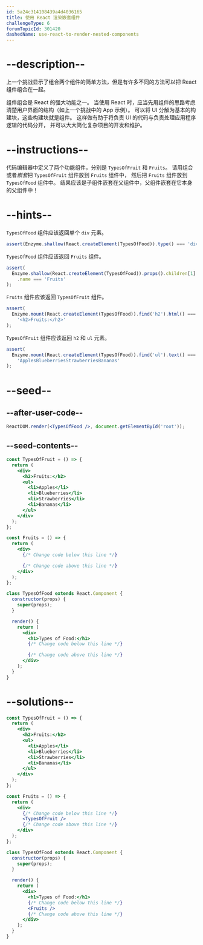 ```yaml
---
id: 5a24c314108439a4d4036165
title: 使用 React 渲染嵌套组件
challengeType: 6
forumTopicId: 301420
dashedName: use-react-to-render-nested-components
---
```


# --description--

上一个挑战显示了组合两个组件的简单方法，但是有许多不同的方法可以把 React 组件组合在一起。

组件组合是 React 的强大功能之一。 当使用 React 时，应当先用组件的思路考虑清楚用户界面的结构（如上一个挑战中的 App 示例）。 可以将 UI 分解为基本的构建块，这些构建块就是组件。 这样做有助于将负责 UI 的代码与负责处理应用程序逻辑的代码分开， 并可以大大简化复杂项目的开发和维护。

# --instructions--

代码编辑器中定义了两个功能组件，分别是 `TypesOfFruit` 和 `Fruits`。 请用组合或者*嵌套*把 `TypesOfFruit` 组件放到 `Fruits` 组件中， 然后把 `Fruits` 组件放到 `TypesOfFood` 组件中。 结果应该是子组件嵌套在父组件中，父组件嵌套在它本身的父组件中！

# --hints--

`TypesOfFood` 组件应该返回单个 `div` 元素。

```js
assert(Enzyme.shallow(React.createElement(TypesOfFood)).type() === 'div');
```

`TypesOfFood` 组件应该返回 `Fruits` 组件。

```js
assert(
  Enzyme.shallow(React.createElement(TypesOfFood)).props().children[1].type
    .name === 'Fruits'
);
```

`Fruits` 组件应该返回 `TypesOfFruit` 组件。

```js
assert(
  Enzyme.mount(React.createElement(TypesOfFood)).find('h2').html() ===
    '<h2>Fruits:</h2>'
);
```

`TypesOfFruit` 组件应该返回 `h2` 和 `ul` 元素。

```js
assert(
  Enzyme.mount(React.createElement(TypesOfFood)).find('ul').text() ===
    'ApplesBlueberriesStrawberriesBananas'
);
```

# --seed--

## --after-user-code--

```jsx
ReactDOM.render(<TypesOfFood />, document.getElementById('root'));
```

## --seed-contents--

```jsx
const TypesOfFruit = () => {
  return (
    <div>
      <h2>Fruits:</h2>
      <ul>
        <li>Apples</li>
        <li>Blueberries</li>
        <li>Strawberries</li>
        <li>Bananas</li>
      </ul>
    </div>
  );
};

const Fruits = () => {
  return (
    <div>
      {/* Change code below this line */}

      {/* Change code above this line */}
    </div>
  );
};

class TypesOfFood extends React.Component {
  constructor(props) {
    super(props);
  }

  render() {
    return (
      <div>
        <h1>Types of Food:</h1>
        {/* Change code below this line */}

        {/* Change code above this line */}
      </div>
    );
  }
}
```

# --solutions--

```jsx
const TypesOfFruit = () => {
  return (
    <div>
      <h2>Fruits:</h2>
      <ul>
        <li>Apples</li>
        <li>Blueberries</li>
        <li>Strawberries</li>
        <li>Bananas</li>
      </ul>
    </div>
  );
};

const Fruits = () => {
  return (
    <div>
      {/* Change code below this line */}
      <TypesOfFruit />
      {/* Change code above this line */}
    </div>
  );
};

class TypesOfFood extends React.Component {
  constructor(props) {
    super(props);
  }

  render() {
    return (
      <div>
        <h1>Types of Food:</h1>
        {/* Change code below this line */}
        <Fruits />
        {/* Change code above this line */}
      </div>
    );
  }
}
```
